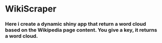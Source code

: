 # WikiScraper
### Here i create a dynamic shiny app that return a word cloud based on the Wikipedia page content. You give a key, it returns a word cloud.
